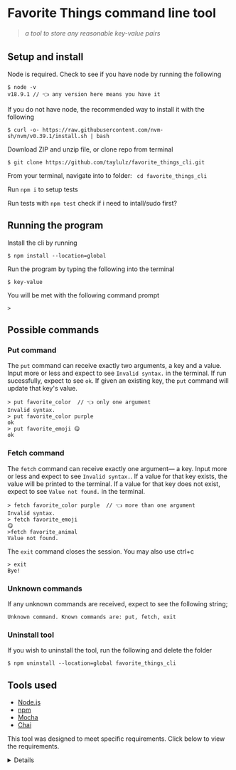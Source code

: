 # Favorite Things command line tool
> ###### a tool to store any reasonable key-value pairs

## Setup and install
Node is required. Check to see if you have node by running the following
```
$ node -v
v18.9.1 // 👈 any version here means you have it
```
If you do not have node, the recommended way to install it with the following 
```
$ curl -o- https://raw.githubusercontent.com/nvm-sh/nvm/v0.39.1/install.sh | bash
```


Download ZIP and unzip file, or clone repo from terminal

```
$ git clone https://github.com/taylulz/favorite_things_cli.git
```

From your terminal, navigate into to folder: ` cd favorite_things_cli`

Run `npm i` to setup tests

Run tests with `npm test` check if i need to intall/sudo first?

## Running the program
Install the cli by running
```
$ npm install --location=global
```

Run the program by typing the following into the terminal
```
$ key-value
``` 

You will be met with the following command prompt
```
>
```
## Possible commands
### **Put command**
The `put` command can receive exactly two arguments, a key and a value. Input more or less and expect to see `Invalid syntax.` in the terminal. If run sucessfully, expect to see `ok`. If given an existing key, the `put` command will update that key's value.
          
```
> put favorite_color  // 👈 only one argument
Invalid syntax.
> put favorite_color purple
ok
> put favorite_emoji 😋
ok
```
### **Fetch command**
The `fetch` command can receive exactly one argument— a key. Input more or less and expect to see `Invalid syntax.`. If a value for that key exists, the value will be printed to the terminal. If a value for that key does not exist, expect to see `Value not found.` in the terminal.
```
> fetch favorite_color purple  // 👈 more than one argument
Invalid syntax.
> fetch favorite_emoji
😋
>fetch favorite_animal
Value not found.
```

The `exit` command closes the session. You may also use ctrl+c
```
> exit
Bye!
```
### **Unknown commands**
If any unknown commands are received, expect to see the following string;
```
Unknown command. Known commands are: put, fetch, exit
```

### **Uninstall tool**
If you wish to uninstall the tool, run the following and delete the folder
```
$ npm uninstall --location=global favorite_things_cli
```

## Tools used
- [Node.js](https://nodejs.org/en/)
- [npm](https://docs.npmjs.com/about-npm)
- [Mocha](https://mochajs.org/)
- [Chai](https://www.chaijs.com/)

This tool was designed to meet specific requirements. Click below to view the requirements.
<details>
Create a command line tool for storing and fetching key-value string pairs. 

The tool must be able to be run from the command line by
typing "key-value". 

Running the tool must open an interactive session that accepts
put, fetch, and exit commands. When ready to accept a command, it must output the string
"> " as a command prompt.

put command should accept a key and a value, for example, "put favorite_color
purple". If the key already exists, the old value should be replaced. If successful, the command should output the string
"ok".

fetch command should just accept a key, for example, fetch favorite_color. If a value with that key has been entered, it should output that value ("purple"). If no value has
been entered for that key, it should output the string "Value not found."

The exit command should output the string "Bye!" and exit the program.

If any other command is entered, it should output the string "Unknown command. Known commands are: put, fetch, exit".

If a command has the wrong number of arguments or is otherwise malformed, it should output
the string "Invalid syntax."


your program should accept any
reasonable strings as names and values.
```
$ key-value
> put favorite_color purple
ok
> put favorite_flavor strawberry
ok
> fetch favorite_color
purple

> fetch favorite_animal
value not found
> exit
Bye!
```
</details>